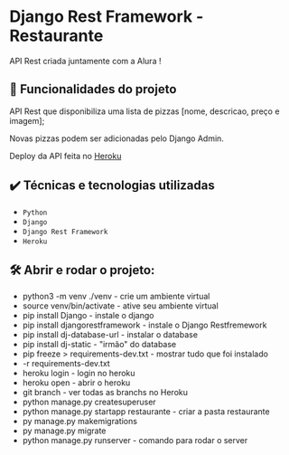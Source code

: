 # Django Rest Framework - Restaurante

API Rest criada juntamente com a Alura ! 

## 🔨 Funcionalidades do projeto

API Rest que disponibiliza uma lista de pizzas [nome, descricao, preço e imagem];

Novas pizzas podem ser adicionadas pelo Django Admin.  

Deploy da API feita no <a href="https://drf-alura-pizza.herokuapp.com/">Heroku</a>

## ✔️ Técnicas e tecnologias utilizadas

- `Python`
- `Django`
- `Django Rest Framework`
- `Heroku`


## 🛠️ Abrir e rodar o projeto:

- python3 -m venv ./venv - crie um ambiente virtual
- source venv/bin/activate - ative seu ambiente virtual 
- pip install Django - instale o django
- pip install djangorestframework - instale o Django Restfremework
- pip install dj-database-url - instalar o database
- pip install dj-static - "irmão" do database
- pip freeze > requirements-dev.txt - mostrar tudo que foi instalado
- -r requirements-dev.txt 
- heroku login - login no heroku 
- heroku open - abrir o heroku 
- git branch - ver todas as branchs no Heroku
- python manage.py createsuperuser
- python manage.py startapp restaurante - criar a pasta restaurante 
- py manage.py makemigrations
- py manage.py migrate
- python manage.py runserver - comando para rodar o server

